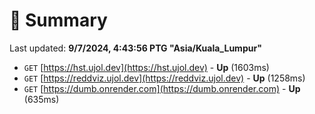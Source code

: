 # 📖 Summary
Last updated: **9/7/2024, 4:43:56 PTG "Asia/Kuala_Lumpur"**

- `GET` [https://hst.ujol.dev](https://hst.ujol.dev) - **Up** (1603ms)
- `GET` [https://reddviz.ujol.dev](https://reddviz.ujol.dev) - **Up** (1258ms)
- `GET` [https://dumb.onrender.com](https://dumb.onrender.com) - **Up** (635ms)
